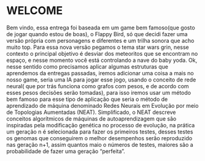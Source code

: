 # WELCOME

Bem vindo, essa entrega foi baseada em um game bem famoso(que gosto de jogar quando estou de boas), o Flappy Bird, só que decidi fazer uma versão própria com personagens e diferentes e um trilha sonora que acho muito top. Para essa nova versão pegamos o tema star wars grin, nesse contexto o principal objetivo é desviar dos meteoritos que se encontram no espaço, e nesse momento você está controlando a nave do baby yoda. Ok, nesse sentido como precisamos aplicar algumas estruturas que aprendemos da entregas passadas, iremos adicionar uma coisa a mais no nosso game, seria uma IA para jogar esse jogo, usando o conceito de rede neural( que por trás funciona como grafos com pesos, e de acordo com esses pesos decisões serão tomadas), para isso iremos usar um método bem famoso para esse tipo de aplicação que seria o método de aprendizado de máquina denominado Redes Neurais em Evolução por meio de Topologias Aumentadas (NEAT). Simplificado, o NEAT descreve conceitos algorítmicos de máquinas de autoaprendizagem que são inspiradas pela modificação genética no processo de evolução, na prática um geração n é selecionada para fazer os primeiros testes, desses testes os genomas que conseguirem o melhor desempenhos serão reproduzido nas geração n+1, assim quantos maio o números de testes, maiores são a probabilidade de fazer uma geração “perfeita”.